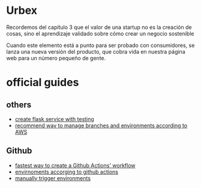 # Urbex

Recordemos del capítulo 3 que el
valor de una startup no es la creación de cosas,
sino el aprendizaje validado sobre cómo crear un
negocio sostenible

Cuando este elemento está a punto para
ser probado con consumidores, se lanza una nueva
versión del producto, que cobra vida en nuestra
página web para un número pequeño de gente.

# official guides
## others
- [create flask service with testing](https://flask.palletsprojects.com/en/stable/tutorial/)
- [recommend way to manage branches and environments according to AWS](https://docs.aws.amazon.com/prescriptive-guidance/latest/choosing-git-branch-approach/visual-overview-of-the-git-hub-flow-strategy.html)

## Github
- [fastest way to create a Github Actions' workflow](https://docs.github.com/en/actions/writing-workflows/quickstart)
- [envirnoments accorging to github actions](https://docs.github.com/en/actions/managing-workflow-runs-and-deployments/managing-deployments/managing-environments-for-deployment#about-environments)
- [manually trigger environments](https://docs.github.com/en/actions/writing-workflows/choosing-when-your-workflow-runs/events-that-trigger-workflows#workflow_dispatch)